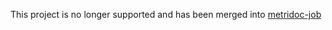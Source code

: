 This project is no longer supported  and has been merged into [metridoc-job](http://github.com/metridoc/metridoc-job)
